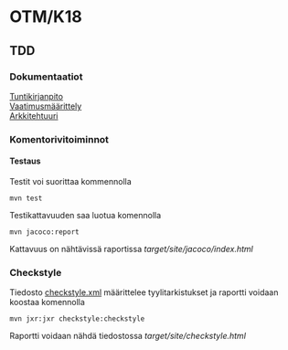 # OTM/K18
## TDD
### Dokumentaatiot
[Tuntikirjanpito](https://github.com/jjjjm/otm-harjoitustyo/blob/master/dokumentaatio/tuntikirjanpito.md)  
[Vaatimusmäärittely](https://github.com/jjjjm/otm-harjoitustyo/blob/master/dokumentaatio/vaatimusmaarittely.md)  
[Arkkitehtuuri](https://github.com/jjjjm/otm-harjoitustyo/blob/master/dokumentaatio/arkkitehtuuri.md)
### Komentorivitoiminnot
#### Testaus  
Testit voi suorittaa kommennolla   
  
`mvn test`  
  
Testikattavuuden saa luotua komennolla   
  
`mvn jacoco:report`  
  
Kattavuus on nähtävissä raportissa _target/site/jacoco/index.html_  
  
### Checkstyle
Tiedosto [checkstyle.xml](https://github.com/jjjjm/otm-harjoitustyo/blob/master/TDD/checkstyle.xml) määrittelee tyylitarkistukset ja raportti voidaan koostaa komennolla  
  
`mvn jxr:jxr checkstyle:checkstyle`  
  
Raportti voidaan nähdä tiedostossa _target/site/checkstyle.html_
